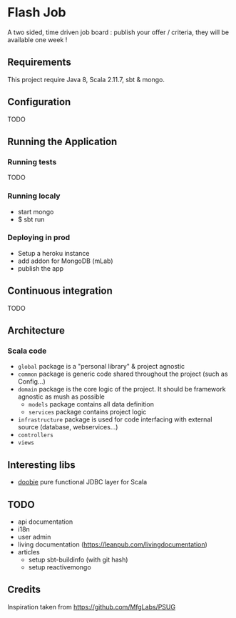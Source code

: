 # Flash Job

A two sided, time driven job board : publish your offer / criteria, they will be available one week !

## Requirements

This project require Java 8, Scala 2.11.7, sbt & mongo.

## Configuration

TODO

## Running the Application

### Running tests

TODO

### Running localy

- start mongo
- $ sbt run

### Deploying in prod

- Setup a heroku instance
- add addon for MongoDB (mLab)
- publish the app

## Continuous integration

TODO

## Architecture

### Scala code

- `global` package is a "personal library" & project agnostic
- `common` package is generic code shared throughout the project (such as Config...)
- `domain` package is the core logic of the project. It should be framework agnostic as mush as possible
    - `models` package contains all data definition
    - `services` package contains project logic
- `infrastructure` package is used for code interfacing with external source (database, webservices...)
- `controllers`
- `views`

## Interesting libs

- [doobie](https://github.com/tpolecat/doobie) pure functional JDBC layer for Scala

## TODO

- api documentation
- i18n
- user admin
- living documentation (https://leanpub.com/livingdocumentation)
- articles
    - setup sbt-buildinfo (with git hash)
    - setup reactivemongo

## Credits

Inspiration taken from https://github.com/MfgLabs/PSUG
